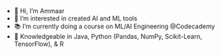 - 👋 Hi, I’m Ammaar
- 👀 I’m interested in created AI and ML tools
- 📚 I’m currently doing a course on ML/AI Engineering @Codecademy
- 🔧 Knowledgeable in Java, Python (Pandas, NumPy, Scikit-Learn, TensorFlow), & R

<!---
ammaarmelethil/ammaarmelethil is a ✨ special ✨ repository because its `README.md` (this file) appears on your GitHub profile.
You can click the Preview link to take a look at your changes.
--->

